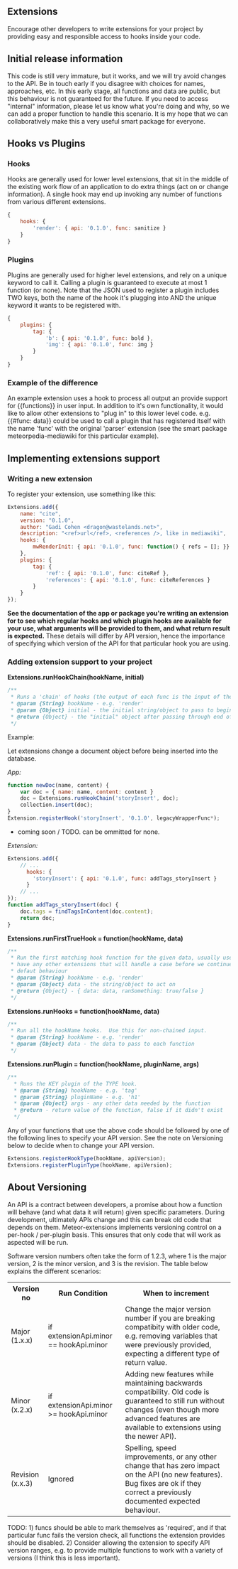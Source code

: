 ## Extensions

Encourage other developers to write extensions for your project by providing easy and responsible access to hooks inside your code.

## Initial release information

This code is still very immature, but it works, and we will try avoid changes to the API.  Be in touch early if you disagree with choices for names, approaches, etc.  In this early stage, all functions and data are public, but this behaviour is not guaranteed for the future.  If you need to access "internal" information, please let us know what you're doing and why, so we can add a proper function to handle this scenario.  It is my hope that we can collaboratively make this a very useful smart package for everyone.

## Hooks vs Plugins

### Hooks

Hooks are generally used for lower level extensions, that sit in the middle of the existing work flow of an application to do extra things (act on or change information).  A single hook may end up invoking any number of functions from various different extensions.

```js
{
	hooks: {
		'render': { api: '0.1.0', func: sanitize }
	}
}
```

### Plugins

Plugins are generally used for higher level extensions, and rely on a unique keyword to call it.  Calling a plugin is guaranteed to execute at most 1 function (or none).  Note that the JSON used to register a plugin includes TWO keys, both the name of the hook it's plugging into AND the unique keyword it wants to be registered with.

```js
{
	plugins: {
		tag: {
			'b': { api: '0.1.0', func: bold },
			'img': { api: '0.1.0', func: img }
		}
	}
}
```

### Example of the difference

An example extension uses a hook to process all output an provide support for
{{functions}} in user input.  In addition to it's own functionality, it would like to allow other extensions to "plug in" to this lower level code.  e.g. {{#func: data}} could be used to call a plugin that has registered itself with the name 'func' with the original 'parser' extension (see the smart package meteorpedia-mediawiki for this particular
example).


## Implementing extensions support

### Writing a new extension

To register your extension, use something like this:

```js
Extensions.add({
	name: "cite",
	version: "0.1.0",
	author: "Gadi Cohen <dragon@wastelands.net>",
	description: "<ref>url</ref>, <references />, like in mediawiki",
	hooks: {
		mwRenderInit: { api: '0.1.0', func: function() { refs = []; }}
	},
	plugins: {
		tag: {
			'ref': { api: '0.1.0', func: citeRef },
			'references': { api: '0.1.0', func: citeReferences }
		}
	}
});
```

**See the documentation of the app or package you're writing an extension for to see which regular hooks and which plugin hooks are available for your use, what arguments will be
provided to them, and what return result is expected.**  These details will differ by API version, hence the importance of specifying which version of the API for that particular
hook you are using.

### Adding extension support to your project

**Extensions.runHookChain(hookName, initial)**

```js
/**
 * Runs a 'chain' of hooks (the output of each func is the input of the next)
 * @param {String} hookName - e.g. 'render'
 * @param {Object} initial - the initial string/object to pass to beginning of chain
 * @return {Object} - the "initial" object after passing through end of the chain
 */
```

Example:

Let extensions change a document object before being inserted into the database.

*App:*

```js
function newDoc(name, content) {
	var doc = { name: name, content: content }
	doc = Extensions.runHookChain('storyInsert', doc);
	collection.insert(doc);
}
Extension.registerHook('storyInsert', '0.1.0', legacyWrapperFunc*);
```

* coming soon / TODO.  can be ommitted for none.

*Extension:*
```js
Extensions.add({
	// ...
	  hooks: {
	  	'storyInsert': { api: '0.1.0', func: addTags_storyInsert }
	  }
	// ...
});
function addTags_storyInsert(doc) {
	doc.tags = findTagsInContent(doc.content);
	return doc;
}
```

**Extensions.runFirstTrueHook = function(hookName, data)**

```js
/**
 * Run the first matching hook function for the given data, usually used to see if we
 * have any other extensions that will handle a case before we continue with the
 * defaut behaviour
 * @param {String} hookName - e.g. 'render'
 * @param {Object} data - the string/object to act on
 * @return {Object} - { data: data, ranSomething: true/false }
 */
 ```

**Extensions.runHooks = function(hookName, data)**
```js
/**
 * Run all the hookName hooks.  Use this for non-chained input.
 * @param {String} hookName - e.g. 'render'
 * @param {Object} data - the data to pass to each function
 */
 ```

**Extensions.runPlugin = function(hookName, pluginName, args)**
```js
/**
  * Runs the KEY plugin of the TYPE hook.
  * @param {String} hookName - e.g. 'tag'
  * @param {String} pluginName - e.g. 'h1'
  * @param {Object} args - any other data needed by the function
  * @return - return value of the function, false if it didn't exist
  */
```

Any of your functions that use the above code should be followed by one of the following lines to specify your API version.  See the note on Versioning below to decide when to change your API version.

```js
Extensions.registerHookType(hookName, apiVersion);
Extensions.registerPluginType(hookName, apiVersion);
```

## About Versioning

An API is a contract between developers, a promise about how a function will behave
(and what data it will return) given specific parameters.  During development, ultimately
APIs change and this can break old code that depends on them.  Meteor-extensions implements
versioning control on a per-hook / per-plugin basis.  This ensures that only code that
will work as aspected will be run.

Software version numbers often take the form of 1.2.3, where 1 is the major version, 2 is the minor version, and 3 is the revision.  The table below explains the different scenarios:

<table>
	<tr>
		<th>Version no</th>
		<th>Run Condition</th>
		<th>When to increment</th>
	</tr><tr>
		<td>Major (1.x.x)</td>
		<td>if extensionApi.minor == hookApi.minor</td>
		<td>Change the major version number if you are breaking compatibity
			with older code, e.g. removing variables that were previously
			provided, expecting a different type of return value.</td>
	</tr><tr>
		<td>Minor (x.2.x)</td>
		<td>if extensionApi.minor >= hookApi.minor</td>
		<td>Adding new features while maintaining backwards compatibility.
			Old code is guaranteed to still run without changes (even though
			more advanced features are available to extensions using the newer
			API).</td>
	</tr><tr>
		<td>Revision (x.x.3)</td>
		<td>Ignored</td>
		<td>Spelling, speed improvements, or any other change that
			has zero impact on the API (no new features).  Bug fixes
			are ok if they correct a previously documented expected
			behaviour.</td>
	</tr>
</table>

TODO:  1) funcs should be able to mark themselves as 'required', and if that particular func fails the version check, all functions the extension provides should be disabled.  2) Consider allowing the extension to specify API version ranges, e.g. to provide multiple functions to work with a variety of versions (I think this is less important).
